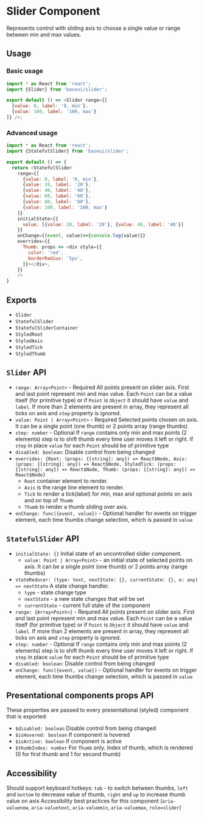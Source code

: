 # Slider Component

Represents control with sliding axis to choose a single value or range between min and max values.

## Usage

### Basic usage

```javascript
import * as React from 'react';
import {Slider} from 'baseui/slider';

export default () => <Slider range={[
  {value: 0, label: '0, min'},
  {value: 100, label: '100, max'}
]} />;
```

### Advanced usage

```javascript
import * as React from 'react';
import {StatefulSlider} from 'baseui/slider';

export default () => {
  return <StatefulSlider
    range={[
      {value: 0, label: '0, min'},
      {value: 20, label: '20'},
      {value: 40, label: '40'},
      {value: 60, label: '60'},
      {value: 80, label: '80'},
      {value: 100, label: '100, max'}
    ]}
    initialState={{
      value: [{value: 20, label: '20'}, {value: 40, label: '40'}]
    }}
    onChange={(event, value)=>{console.log(value)}}
    overrides={{
      Thumb: props => <div style={{
        color: 'red',
        borderRadius: '5px',
      }}></div>,
    }}
    />
}
```

## Exports

* `Slider`
* `StatefulSlider`
* `StatefulSliderContainer`
* `StyledRoot`
* `StyledAxis`
* `StyledTick`
* `StyledThumb`

## `Slider` API

* `range: Array<Point>` - Required
  All points present on slider axis. First and last point represent min and max value. Each `Point` can be a value itself (for primitive type) or if `Point` is `Object` it should have `value` and `label`. If more than 2 elements are present in array, they represent all ticks on axis and `step` property is ignored.
* `value: Point | Array<Point>` - Required
  Selected points chosen on axis. It can be a single point (one thumb) or 2 points array (range thumbs)
* `step: number` - Optional
  If `range` contains only min and max points (2 elements) step is to shift thumb every time user moves it left or right. If `step` in place `value` for each `Point` should be of primitive type
* `disabled: boolean`:
  Disable control from being changed
* `overrides: {Root: (props: {[string]: any}) => React$Node, Axis: (props: {[string]: any}) => React$Node, StyledTick: (props: {[string]: any}) => React$Node, Thumb: (props: {[string]: any}) => React$Node}`
  * `Root` container element to render.
  * `Axis` is the range line element to render.
  * `Tick` to render a tick(label) for min, max and optional points on axis and on top of `Thumb`
  * `Thumb` to render a thumb sliding over axis.
* `onChange: func({event, value})` - Optional
  handler for events on trigger element, each time thumbs change selection, which is passed in `value`

## `StatefulSlider` API

* `initialState: {}`
  Initial state of an uncontrolled slider component.
  * `value: Point | Array<Point>` - an initial state of selected points on axis. It can be a single point (one thumb) or 2 points array (range thumbs)
* `stateReducer: (type: text, nextState: {}, currentState: {}, e: any) => nextState`
  A state change handler.
  * `type` - state change type
  * `nextState` - a new state changes that will be set
  * `currentState` - current full state of the component
* `range: {Array<Point>}` - Required
  All points present on slider axis. First and last point represent min and max value. Each `Point` can be a value itself (for primitive type) or if `Point` is `Object` it should have `value` and `label`. If more than 2 elements are present in array, they represent all ticks on axis and `step` property is ignored.
* `step: number` - Optional
  If `range` contains only min and max points (2 elements) step is to shift thumb every time user moves it left or right. If `step` in place `value` for each `Point` should be of primitive type
* `disabled: boolean`:
  Disable control from being changed
* `onChange: func({event, value})` - Optional
  handler for events on trigger element, each time thumbs change selection, which is passed in `value`

## Presentational components props API

These properties are passed to every presentational (styled) component that is exported:

* `$disabled: boolean`
  Disable control from being changed
* `$isHovered: boolean`
  If component is hovered
* `$isActive: boolean`
  If component is active
* `$thumbIndex: number`
  For `Thumb` only. Index of thumb, which is rendered (0 for first thumb and 1 for second thumb)

## Accessibility

Should support keyboard hotkeys: `tab` - to switch between thumbs, `left` and `bottom` to decrease value of thumb, `right` and `up` to increase thumb value on axis
Accessibility best practices for this component (`aria-valuenow`, `aria-valuetext`, `aria-valuemin`, `aria-valuemax`, `role=slider`)
